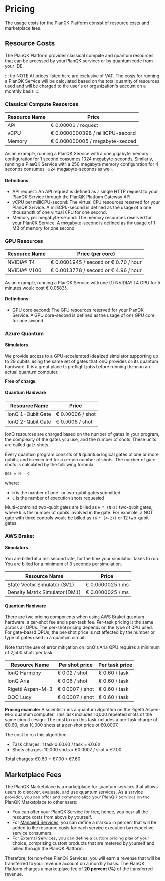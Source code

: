 # Pricing

The usage costs for the PlanQK Platform consist of resource costs and marketplace fees.

## Resource Costs

The PlanQK Platform provides classical compute and quantum resources that can be accessed by your PlanQK services or by quantum code from your IDE.

::: tip NOTE
All prices listed here are exclusive of VAT.
The costs for running a PlanQK Service will be calculated based on the total quantity of resources used and will be charged to the user's or organization's account on a monthly basis.
:::

### Classical Compute Resources

| Resource Name | Price                            |
|---------------|----------------------------------|
| API           | € 0.00001 / request              |
| vCPU          | € 0.0000000398 / milliCPU-second |
| Memory        | € 0.000000005 / megabyte-second  |

As an example, running a PlanQK Service with a one gigabyte memory configuration for 1 second consumes 1024 megabyte-seconds.
Similarly, running a PlanQK Service with a 256 megabyte memory configuration for 4 seconds consumes 1024 megabyte-seconds as well.

#### Definitions

* API request:
  An API request is defined as a single HTTP request to your PlanQK Service through the PlanQK Platform Gateway API.
* vCPU per milliCPU-second:
  The virtual CPU resources reserved for your PlanQK Service. A milliCPU-second is defined as the usage of a one thousandth of one virtual CPU for one second.
* Memory per megabyte-second:
  The memory resources reserved for your PlanQK Service. A megabyte-second is defined as the usage of 1 MB of memory for one second.

### GPU Resources

| Resource Name | Price (per core)                      |
|---------------|---------------------------------------|
| NVIDIA® T4    | € 0.0001945 / second or € 0.70 / hour |
| NVIDIA® V100  | € 0.0013778 / second or € 4.96 / hour |

As an example, running a PlanQK Service with one (1) NVIDIA® T4 GPU for 5 minutes would cost € 0.05835.

#### Definitions

* GPU core-second:
  The GPU resources reserved for your PlanQK Service. A GPU core-second is defined as the usage of one GPU core for one second.

### Azure Quantum

#### Simulators

We provide access to a GPU-accelerated idealized simulator supporting up to 29 qubits, using the same set of gates that IonQ provides on its quantum hardware.
It is a great place to preflight jobs before running them on an actual quantum computer.

**Free of charge.**

#### Quantum Hardware

| Resource Name     | Price            |
|-------------------|------------------|
| IonQ 1-Qubit Gate | € 0.00006 / shot |
| IonQ 2-Qubit Gate | € 0.0006 / shot  |

IonQ resources are charged based on the number of gates in your program, the complexity of the gates you use, and the number of shots.
These units are called gate-shots.

Every quantum program consists of `N` quantum logical gates of one or more qubits, and is executed for a certain number of shots.
The number of gate-shots is calculated by the following formula:

`QGS = N ⋅ C`

where:

* `N` is the number of one- or two-qubit gates submitted
* `C` is the number of execution shots requested

Multi-controlled two-qubit gates are billed as `6 * (N-2)` two-qubit gates, where `N` is the number of qubits involved in the gate.
For example, a NOT gate with three controls would be billed as `(6 * (4-2))` or 12 two-qubit gates.

### AWS Braket 

#### Simulators

You are billed at a millisecond rate, for the time your simulation takes to run.
You are billed for a minimum of 3 seconds per simulation.

| Resource Name                  | Price            |
|--------------------------------|------------------|
| State Vector Simulator (SV1)   | € 0.0000025 / ms |
| Density Matrix Simulator (DM1) | € 0.0000025 / ms |

#### Quantum Hardware

There are two pricing components when using AWS Braket quantum hardware: a per-shot fee and a per-task fee.
Per-task pricing is the same across all QPUs.
The per-shot pricing depends on the type of QPU used.
For gate-based QPUs, the per-shot price is not affected by the number or type of gates used in a quantum circuit.

Note that the use of error mitigation on IonQ's Aria QPU requires a minimum of 2,500 shots per task.

| Resource Name     | Per shot price  | Per task price |
|-------------------|-----------------|----------------|
| IonQ Harmony      | € 0.02 / shot   | € 0.60 / task  |
| IonQ Aria         | € 0.06 / shot   | € 0.60 / task  |
| Rigetti Aspen-M-3 | € 0.0007 / shot | € 0.60 / task  |
| OQC Lucy          | € 0.0007 / shot | € 0.60 / task  |

**Pricing example:**
A scientist runs a quantum algorithm on the Rigetti Aspen-M-3 quantum computer.
This task includes 10,000 repeated shots of the same circuit design.
The cost to run this task includes a per-task charge of €0.60, plus 10,000 shots at a per-shot price of €0.0007.

The cost to run this algorithm:

- Task charges: 1 task x €0.60 / task = €0.60
- Shots charges: 10,000 shots x €0.0007 / shot = €7.00

Total charges: €0.60 + €7.00 = €7.60

## Marketplace Fees

The PlanQK Marketplace is a marketplace for quantum services that allows users to discover, evaluate, and use quantum services.
As a service provider, you can offer and commercialize your PlanQK services on the PlanQK Marketplace to other users:

* You can offer your PlanQK Service for free, hence, you bear all the resource costs from above by yourself.
* For [Managed Services](../service-platform/managed-services.md), you can define a markup in percent that will be added to the resource costs for each service execution by respective service consumers.
* For [External Services](../service-platform/external-services.md), you can define a custom pricing plan of your choice, comprising custom products that are metered by yourself and billed through the PlanQK Platform.

Therefore, for non-free PlanQK Services, you will earn a revenue that will be transferred to your revenue account on a monthly basis.
The PlanQK Platform charges a marketplace fee of **20 percent (%)** of the transferred revenue.
